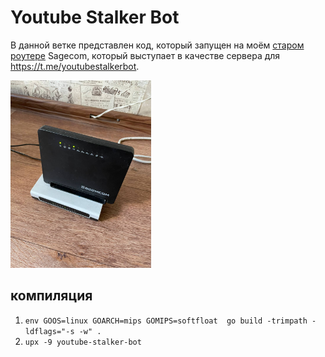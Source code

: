 # Youtube Stalker Bot

В данной ветке представлен код, который запущен на моём [старом роутере](https://openwrt.org/toh/hwdata/sagem/sagem_fast2704n_v1) Sagecom, который выступает в качестве сервера для https://t.me/youtubestalkerbot.

<img alt="Роутер в качестве сервера для бота" src="myserver.jpg" height="300">

## компиляция
1. `env GOOS=linux GOARCH=mips GOMIPS=softfloat  go build -trimpath -ldflags="-s -w" .`
2. `upx -9 youtube-stalker-bot`



